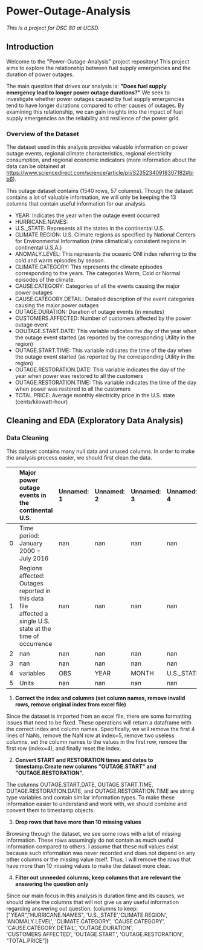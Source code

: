 # Power-Outage-Analysis
*This is a project for DSC 80 at UCSD.*

## Introduction

Welcome to the "Power-Outage-Analysis" project repository! This project aims to explore the relationship between fuel supply emergencies and the duration of power outages. 

The main question that drives our analysis is: **"Does fuel supply emergency lead to longer power outage durations?"** We seek to investigate whether power outages caused by fuel supply emergencies tend to have longer durations compared to other causes of outages. By examining this relationship, we can gain insights into the impact of fuel supply emergencies on the reliability and resilience of the power grid.

### Overview of the Dataset
The dataset used in this analysis provides valuable information on power outage events, regional climate characteristics, regional electricity consumption, and regional economic indicators (more information about the data can be obtained at https://www.sciencedirect.com/science/article/pii/S2352340918307182#bib6).

This outage dataset contains (1540 rows, 57 columns). Though the dataset contains a lot of valuable information, we will only be keeping the 13 columns that contain useful information for our analysis. 

- YEAR: Indicates the year when the outage event occurred
- HURRICANE.NAMES: 
- U.S._STATE: Represents all the states in the continental U.S.
- CLIMATE.REGION: U.S. Climate regions as specified by National Centers for Environmental Information (nine climatically consistent regions in continental U.S.A.)
- ANOMALY.LEVEL: This represents the oceanic ONI index referring to the cold and warm episodes by season.
- CLIMATE.CATEGORY: This represents the climate episodes corresponding to the years. The categories Warm, Cold or Normal episodes of the climate.
- CAUSE.CATEGORY: Categories of all the events causing the major power outages
- CAUSE.CATEGORY.DETAIL: Detailed description of the event categories causing the major power outages
- OUTAGE.DURATION: Duration of outage events (in minutes)
- CUSTOMERS.AFFECTED: Number of customers affected by the power outage event
- OOUTAGE.START.DATE: This variable indicates the day of the year when the outage event started (as reported by the corresponding Utility in the region)
- OUTAGE.START.TIME: This variable indicates the time of the day when the outage event started (as reported by the corresponding Utility in the region)
- OUTAGE.RESTORATION.DATE: This variable indicates the day of the year when power was restored to all the customers
- OUTAGE.RESTORATION.TIME: This variable indicates the time of the day when power was restored to all the customers
- TOTAL.PRICE: Average monthly electricity price in the U.S. state (cents/kilowatt-hour)


## Cleaning and EDA (Exploratory Data Analysis)

### Data Cleaning
This dataset contains many null data and unused columns. In order to make the analysis process easier, we should first clean the data.


|    | Major power outage events in the continental U.S.                                                           | Unnamed: 1   | Unnamed: 2   | Unnamed: 3   | Unnamed: 4   |
|---:|:------------------------------------------------------------------------------------------------------------|:-------------|:-------------|:-------------|:-------------|
|  0 | Time period: January 2000 - July 2016                                                                       | nan          | nan          | nan          | nan          |
|  1 | Regions affected: Outages reported in this data file affected a single U.S. state at the time of occurrence | nan          | nan          | nan          | nan          |
|  2 | nan                                                                                                         | nan          | nan          | nan          | nan          |
|  3 | nan                                                                                                         | nan          | nan          | nan          | nan          |
|  4 | variables                                                                                                   | OBS          | YEAR         | MONTH        | U.S._STATE   |
|  5 | Units                                                                                                       | nan          | nan          | nan          | nan          |



1. **Correct the index and columns (set column names, remove invalid rows, remove original index from excel file)**

Since the dataset is imported from an excel file, there are some formatting issues that need to be fixed. These operations will return a dataframe with the correct index and column names. Specifically, we will remove the first 4 lines of NaNs, remove the NaN row at index=5, remove two useless columns, set the column names to the values in the first row, remove the first row (index=4), and finally reset the index. 

2. **Convert START and RESTORATION times and dates to timestamp.Create new columns "OUTAGE.START" and "OUTAGE.RESTORATION".**

The columns OUTAGE.START.DATE, OUTAGE.START.TIME, OUTAGE.RESTORATION.DATE, and OUTAGE.RESTORATION.TIME are string type variables and contain similar information types. To make these information easier to understand and work with, we should combine and convert them to timestamp objects.

3. **Drop rows that have more than 10 missing values**

Browsing through the dataset, we see some rows with a lot of missing information. These rows assumingly do not contain as much useful information compared to others. I assume that these null values exist because such information was never recorded and does not depend on any other columns or the missing value itself. Thus, I will remove the rows that have more than 10 missing values to make the dataset more clear.

4. **Filter out unneeded columns, keep columns that are relevant the answering the question only**

Since our main focus in this analysis is duration time and its causes, we should delete the columns that will not give us any useful information regarding answering out question. (columns to keep: ["YEAR","HURRICANE.NAMES", 'U.S._STATE','CLIMATE.REGION', 'ANOMALY.LEVEL', 'CLIMATE.CATEGORY', 'CAUSE.CATEGORY', 'CAUSE.CATEGORY.DETAIL', 'OUTAGE.DURATION', 'CUSTOMERS.AFFECTED', 'OUTAGE.START', 'OUTAGE.RESTORATION', "TOTAL.PRICE"])